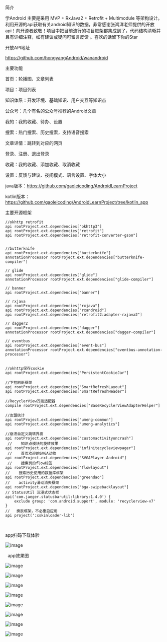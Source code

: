  
简介

学Android 主要是采用 MVP + RxJava2 + Retrofit + Multimodule 等架构设计。利用开源的api获取有关android知识的数据，非常感谢张鸿洋老师提供的开放api！向开源者致敬！项目中把目前流行的项目框架都集成到了，代码结构清晰并且有详细注释，如有建议或疑问可留言反馈 。喜欢的话留下你的Star

开放API地址

https://github.com/hongyangAndroid/wanandroid

主要功能

首页：轮播图、文章列表

项目：项目列表

知识体系：开发环境、基础知识、用户交互等知识点

公众号：几个有名的公众号推荐的Android文章

我的：我的收藏、待办、设置

搜索：热门搜索、历史搜索，支持语音搜索

文章详情：跳转到对应的网页

登录、注册、退出登录

收藏：我的收藏、添加收藏、取消收藏

设置：反馈与建议、夜间模式、语言设置、字体大小
 

java版本：https://github.com/gaoleicoding/AndroidLearnProject

kotlin版本：https://github.com/gaoleicoding/AndroidLearnProject/tree/kotlin_app  

主要开源框架

    //okhttp retrofit
    api rootProject.ext.dependencies["okhttp3"]
    api rootProject.ext.dependencies["retrofit"]
    api rootProject.ext.dependencies["retrofit-converter-gson"]
 
    
    //butterknife
    api rootProject.ext.dependencies["butterknife"]
    annotationProcessor rootProject.ext.dependencies["butterknife-compiler"]
 
    // glide
    api rootProject.ext.dependencies["glide"]
    annotationProcessor rootProject.ext.dependencies["glide-compiler"]
 
    // banner
    api rootProject.ext.dependencies["banner"]
 
    // rxjava
    api rootProject.ext.dependencies["rxjava"]
    api rootProject.ext.dependencies["rxandroid"]
    api rootProject.ext.dependencies["retrofit2:adapter-rxjava2"]
 
    // dagger2
    api rootProject.ext.dependencies["dagger"]
    annotationProcessor rootProject.ext.dependencies["dagger-compiler"]
 
    // eventbus
    api rootProject.ext.dependencies["event-bus"]
    annotationProcessor rootProject.ext.dependencies["eventbus-annotation-processor"]
 
 
    //okhttp保存cookie
    api rootProject.ext.dependencies["PersistentCookieJar"]
 
    //下拉刷新框架
    api rootProject.ext.dependencies["SmartRefreshLayout"]
    api rootProject.ext.dependencies["SmartRefreshHeader"]
 
    //RecyclerView万能适配器
    compile rootProject.ext.dependencies["BaseRecyclerViewAdapterHelper"]
 
    //友盟统计
    api rootProject.ext.dependencies["umeng-common"]
    api rootProject.ext.dependencies["umeng-analytics"]
 
    //崩溃自定义跳转界面
    api rootProject.ext.dependencies["customactivityoncrash"]
     //    知识点模块的旋转效果
    api rootProject.ext.dependencies["infinitecycleviewpager"]
     //    首页欢迎的SVGA动效
    api rootProject.ext.dependencies["SVGAPlayer-Android"]
     //    搜索页的flow标签
    api rootProject.ext.dependencies["flowlayout"]
    //    搜索历史使用的数据库框架
    api rootProject.ext.dependencies["greendao"]
    //    activity滑动消失框架
    api rootProject.ext.dependencies["bga-swipebacklayout"]
    // StatusUtil 沉浸式状态栏
    api('com.jaeger.statusbarutil:library:1.4.0') {
        exclude group: 'com.android.support', module: 'recyclerview-v7'
    }
    //   换肤框架，不必重启应用
    api project(':xskinloader-lib')
 

app扫码下载体验

![image](https://github.com/gaoleiandroid1201/AndroidLearnProject/raw/master/material/screenshots/app.png)

 
app效果图

![image](https://github.com/gaoleiandroid1201/AndroidLearnProject/raw/master/material/screenshots/1.jpg)

![image](https://github.com/gaoleiandroid1201/AndroidLearnProject/raw/master/material/screenshots/2.jpg)

![image](https://github.com/gaoleiandroid1201/AndroidLearnProject/raw/master/material/screenshots/3.jpg)

![image](https://github.com/gaoleiandroid1201/AndroidLearnProject/raw/master/material/screenshots/4.jpg)

![image](https://github.com/gaoleiandroid1201/AndroidLearnProject/raw/master/material/screenshots/5.jpg)

![image](https://github.com/gaoleiandroid1201/AndroidLearnProject/raw/master/material/screenshots/6.jpg)

![image](https://github.com/gaoleiandroid1201/AndroidLearnProject/raw/master/material/screenshots/7.jpg)

![image](https://github.com/gaoleiandroid1201/AndroidLearnProject/raw/master/material/screenshots/8.jpg)












